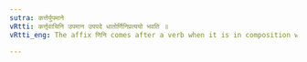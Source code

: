 ```yaml
---
sutra: कर्त्तर्युपमाने
vRtti: कर्त्तृवाचिनि उपमान उपपदे धातोर्णिनिप्रत्ययो भवति ॥
vRtti_eng: The affix णिनि comes after a verb when it is in composition with a word denoting an object of comparison, expressing the agent, the sense of the affix being 'doing something like that', that is to say, when the _upapada_ agent is the standard of comparison of the agent denoted by the word to which the sense of the affix refers.

---
```

